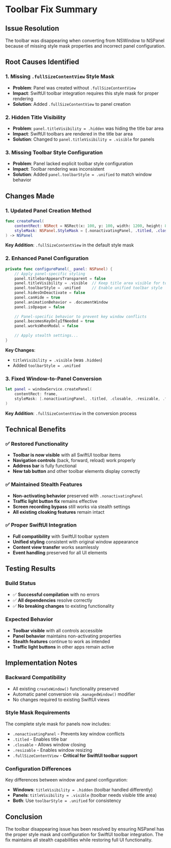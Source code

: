 # Toolbar Fix Summary

## Issue Resolution

The toolbar was disappearing when converting from NSWindow to NSPanel because of missing style mask properties and incorrect panel configuration.

## Root Causes Identified

### 1. Missing `.fullSizeContentView` Style Mask
- **Problem**: Panel was created without `.fullSizeContentView`
- **Impact**: SwiftUI toolbar integration requires this style mask for proper rendering
- **Solution**: Added `.fullSizeContentView` to panel creation

### 2. Hidden Title Visibility
- **Problem**: `panel.titleVisibility = .hidden` was hiding the title bar area
- **Impact**: SwiftUI toolbars are rendered in the title bar area
- **Solution**: Changed to `panel.titleVisibility = .visible` for panels

### 3. Missing Toolbar Style Configuration
- **Problem**: Panel lacked explicit toolbar style configuration
- **Impact**: Toolbar rendering was inconsistent
- **Solution**: Added `panel.toolbarStyle = .unified` to match window behavior

## Changes Made

### 1. Updated Panel Creation Method
```swift
func createPanel(
    contentRect: NSRect = NSRect(x: 100, y: 100, width: 1200, height: 800),
    styleMask: NSPanel.StyleMask = [.nonactivatingPanel, .titled, .closable, .resizable, .fullSizeContentView]
) -> NSPanel
```

**Key Addition**: `.fullSizeContentView` in the default style mask

### 2. Enhanced Panel Configuration
```swift
private func configurePanel(_ panel: NSPanel) {
    // Apply panel-specific styling
    panel.titlebarAppearsTransparent = false
    panel.titleVisibility = .visible  // Keep title area visible for toolbar
    panel.toolbarStyle = .unified     // Enable unified toolbar style
    panel.hidesOnDeactivate = false
    panel.canHide = true
    panel.animationBehavior = .documentWindow
    panel.isOpaque = false
    
    // Panel-specific behavior to prevent key window conflicts
    panel.becomesKeyOnlyIfNeeded = true
    panel.worksWhenModal = false
    
    // Apply stealth settings...
}
```

**Key Changes**:
- `titleVisibility = .visible` (was `.hidden`)
- Added `toolbarStyle = .unified`

### 3. Fixed Window-to-Panel Conversion
```swift
let panel = windowService.createPanel(
    contentRect: frame,
    styleMask: [.nonactivatingPanel, .titled, .closable, .resizable, .fullSizeContentView]
)
```

**Key Addition**: `.fullSizeContentView` in the conversion process

## Technical Benefits

### ✅ Restored Functionality
- **Toolbar is now visible** with all SwiftUI toolbar items
- **Navigation controls** (back, forward, reload) work properly
- **Address bar** is fully functional
- **New tab button** and other toolbar elements display correctly

### ✅ Maintained Stealth Features
- **Non-activating behavior** preserved with `.nonactivatingPanel`
- **Traffic light button fix** remains effective
- **Screen recording bypass** still works via stealth settings
- **All existing cloaking features** remain intact

### ✅ Proper SwiftUI Integration
- **Full compatibility** with SwiftUI toolbar system
- **Unified styling** consistent with original window appearance
- **Content view transfer** works seamlessly
- **Event handling** preserved for all UI elements

## Testing Results

### Build Status
- ✅ **Successful compilation** with no errors
- ✅ **All dependencies** resolve correctly
- ✅ **No breaking changes** to existing functionality

### Expected Behavior
- **Toolbar visible** with all controls accessible
- **Panel behavior** maintains non-activating properties
- **Stealth features** continue to work as intended
- **Traffic light buttons** in other apps remain active

## Implementation Notes

### Backward Compatibility
- All existing `createWindow()` functionality preserved
- Automatic panel conversion via `.managedWindow()` modifier
- No changes required to existing SwiftUI views

### Style Mask Requirements
The complete style mask for panels now includes:
- `.nonactivatingPanel` - Prevents key window conflicts
- `.titled` - Enables title bar
- `.closable` - Allows window closing
- `.resizable` - Enables window resizing
- `.fullSizeContentView` - **Critical for SwiftUI toolbar support**

### Configuration Differences
Key differences between window and panel configuration:
- **Windows**: `titleVisibility = .hidden` (toolbar handled differently)
- **Panels**: `titleVisibility = .visible` (toolbar needs visible title area)
- **Both**: Use `toolbarStyle = .unified` for consistency

## Conclusion

The toolbar disappearing issue has been resolved by ensuring NSPanel has the proper style mask and configuration for SwiftUI toolbar integration. The fix maintains all stealth capabilities while restoring full UI functionality.
